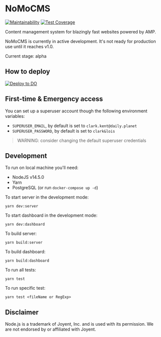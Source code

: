 # NoMoCMS

[![Maintainability](https://api.codeclimate.com/v1/badges/6751f127815b5bac4cee/maintainability)](https://codeclimate.com/github/ValeriaVG/nomocms/maintainability)
[![Test Coverage](https://api.codeclimate.com/v1/badges/6751f127815b5bac4cee/test_coverage)](https://codeclimate.com/github/ValeriaVG/nomocms/test_coverage)

Content management system for blazingly fast websites powered by AMP.

NoMoCMS is currently in active development. It's not ready for production use until it reaches v1.0.

Current stage: alpha

## How to deploy

[![Deploy to DO](https://www.deploytodo.com/do-btn-blue.svg)](https://cloud.digitalocean.com/apps/new?repo=https://github.com/ValeriaVG/nomocms/tree/main&refcode=6ad1223ed047)

## First-time & Emergency access

You can set up a superuser account though the following environment variables:

- `SUPERUSER_EMAIL`, by default is set to `clark.kent@daily.planet`
- `SUPERUSER_PASSWORD`, by default is set to `clark&lois`

> WARNING: consider changing the default superuser credentials

## Development

To run on local machine you'll need:

- NodeJS v14.5.0
- Yarn
- PostgreSQL (or run `docker-compose up -d`)

To start server in the development mode:

```
yarn dev:server
```

To start dashboard in the development mode:

```
yarn dev:dashboard
```

To build server:

```
yarn build:server
```

To build dashboard:

```
yarn build:dashboard
```

To run all tests:

```
yarn test
```

To run specific test:

```
yarn test <fileName or RegExp>
```

## Disclaimer

Node.js is a trademark of Joyent, Inc. and is used with its permission. We are not endorsed by or
affiliated with Joyent.
